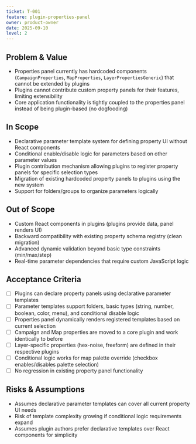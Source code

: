 ```yaml
---
ticket: T-001
feature: plugin-properties-panel
owner: product-owner
date: 2025-09-10
level: 2
---
```


## Problem & Value

- Properties panel currently has hardcoded components (`CampaignProperties`, `MapProperties`, `LayerPropertiesGeneric`) that cannot be extended by plugins
- Plugins cannot contribute custom property panels for their features, limiting extensibility
- Core application functionality is tightly coupled to the properties panel instead of being plugin-based (no dogfooding)

## In Scope

- Declarative parameter template system for defining property UI without React components
- Conditional enable/disable logic for parameters based on other parameter values
- Plugin contribution mechanism allowing plugins to register property panels for specific selection types
- Migration of existing hardcoded property panels to plugins using the new system
- Support for folders/groups to organize parameters logically

## Out of Scope

- Custom React components in plugins (plugins provide data, panel renders UI)
- Backward compatibility with existing property schema registry (clean migration)
- Advanced dynamic validation beyond basic type constraints (min/max/step)
- Real-time parameter dependencies that require custom JavaScript logic

## Acceptance Criteria

- [ ] Plugins can declare property panels using declarative parameter templates
- [ ] Parameter templates support folders, basic types (string, number, boolean, color, menu), and conditional disable logic
- [ ] Properties panel dynamically renders registered templates based on current selection
- [ ] Campaign and Map properties are moved to a core plugin and work identically to before
- [ ] Layer-specific properties (hex-noise, freeform) are defined in their respective plugins
- [ ] Conditional logic works for map palette override (checkbox enables/disables palette selection)
- [ ] No regression in existing property panel functionality

## Risks & Assumptions

- Assumes declarative parameter templates can cover all current property UI needs
- Risk of template complexity growing if conditional logic requirements expand
- Assumes plugin authors prefer declarative templates over React components for simplicity
